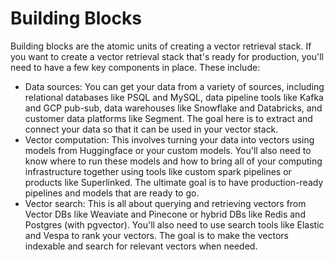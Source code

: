 # Building Blocks

Building blocks are the atomic units of creating a vector retrieval stack. If you want to create a vector retrieval stack that's ready for production, you'll need to have a few key components in place. These include:

- Data sources: You can get your data from a variety of sources, including relational databases like PSQL and MySQL, data pipeline tools like Kafka and GCP pub-sub, data warehouses like Snowflake and Databricks, and customer data platforms like Segment. The goal here is to extract and connect your data so that it can be used in your vector stack.
- Vector computation: This involves turning your data into vectors using models from Huggingface or your custom models. You'll also need to know where to run these models and how to bring all of your computing infrastructure together using tools like custom spark pipelines or products like Superlinked. The ultimate goal is to have production-ready pipelines and models that are ready to go.
- Vector search: This is all about querying and retrieving vectors from Vector DBs like Weaviate and Pinecone or hybrid DBs like Redis and Postgres (with pgvector). You'll also need to use search tools like Elastic and Vespa to rank your vectors. The goal is to make the vectors indexable and search for relevant vectors when needed.

